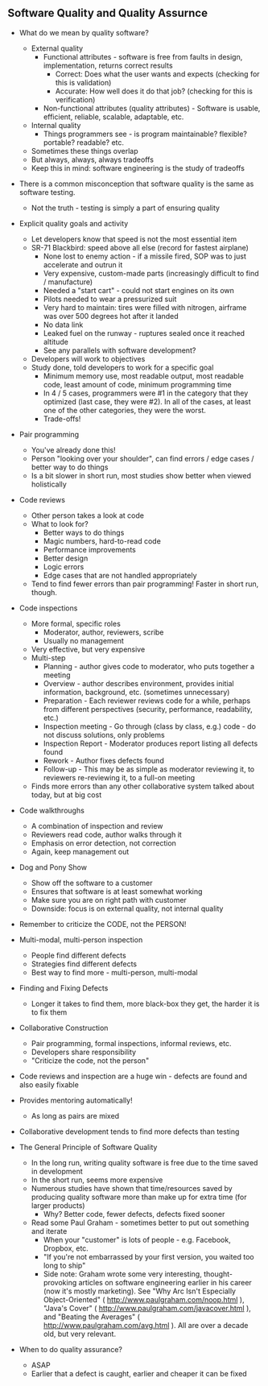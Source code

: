 ## Software Quality and Quality Assurnce

* What do we mean by quality software?
  * External quality
    * Functional attributes - software is free from faults in design, implementation, returns correct results
      * Correct: Does what the user wants and expects (checking for this is validation)
      * Accurate: How well does it do that job? (checking for this is verification)
    * Non-functional attributes (quality attributes) - Software is usable, efficient, reliable, scalable, adaptable, etc.
  * Internal quality
    * Things programmers see - is program maintainable?  flexible?  portable?  readable?  etc.
  * Sometimes these things overlap
  * But always, always, always tradeoffs
  * Keep this in mind: software engineering is the study of tradeoffs

* There is a common misconception that software quality is the same as software testing.
  * Not the truth - testing is simply a part of ensuring quality

* Explicit quality goals and activity
  * Let developers know that speed is not the most essential item
  * SR-71 Blackbird: speed above all else (record for fastest airplane) 
    * None lost to enemy action - if a missile fired, SOP was to just accelerate and outrun it
    * Very expensive, custom-made parts (increasingly difficult to find / manufacture)
    * Needed a "start cart" - could not start engines on its own
    * Pilots needed to wear a pressurized suit
    * Very hard to maintain: tires were filled with nitrogen, airframe was over 500 degrees hot after it landed
    * No data link
    * Leaked fuel on the runway - ruptures sealed once it reached altitude
    * See any parallels with software development?
  * Developers will work to objectives
  * Study done, told developers to work for a specific goal
    * Minimum memory use, most readable output, most readable code, least amount of code, minimum programming time
    * In 4 / 5 cases, programmers were #1 in the category that they optimized (last case, they were #2).  In all of the cases, at least one of the other categories, they were the worst.
    * Trade-offs!

* Pair programming 
  * You've already done this!
  * Person "looking over your shoulder", can find errors / edge cases / better way to do things
  * Is a bit slower in short run, most studies show better when viewed holistically

* Code reviews
  * Other person takes a look at code
  * What to look for?
    * Better ways to do things
    * Magic numbers, hard-to-read code
    * Performance improvements
    * Better design
    * Logic errors
    * Edge cases that are not handled appropriately
  * Tend to find fewer errors than pair programming!  Faster in short run, though.

* Code inspections
  * More formal, specific roles
    * Moderator, author, reviewers, scribe
    * Usually no management
  * Very effective, but very expensive
  * Multi-step
    * Planning - author gives code to moderator, who puts together a meeting
    * Overview - author describes environment, provides initial information, background, etc. (sometimes unnecessary)
    * Preparation - Each reviewer reviews code for a while, perhaps from different perspectives (security, performance, readability, etc.)
    * Inspection meeting - Go through (class by class, e.g.) code - do not discuss solutions, only problems
    * Inspection Report - Moderator produces report listing all defects found
    * Rework - Author fixes defects found
    * Follow-up - This may be as simple as moderator reviewing it, to reviewers re-reviewing it, to a full-on meeting
  * Finds more errors than any other collaborative system talked about today, but at big cost

* Code walkthroughs
  * A combination of inspection and review
  * Reviewers read code, author walks through it
  * Emphasis on error detection, not correction
  * Again, keep management out

* Dog and Pony Show
  * Show off the software to a customer
  * Ensures that software is at least somewhat working
  * Make sure you are on right path with customer
  * Downside: focus is on external quality, not internal quality

* Remember to criticize the CODE, not the PERSON!

* Multi-modal, multi-person inspection
  * People find different defects
  * Strategies find different defects
  * Best way to find more - multi-person, multi-modal

* Finding and Fixing Defects
  * Longer it takes to find them, more black-box they get, the harder it is to fix them  

* Collaborative Construction
  * Pair programming, formal inspections, informal reviews, etc.
  * Developers share responsibility
  * "Criticize the code, not the person"

* Code reviews and inspection are a huge win - defects are found and also easily fixable

* Provides mentoring automatically!
  * As long as pairs are mixed

* Collaborative development tends to find more defects than testing

* The General Principle of Software Quality
  * In the long run, writing quality software is free due to the time saved in development
  * In the short run, seems more expensive
  * Numerous studies have shown that time/resources saved by producing quality software more than make up for extra time (for larger products)
    * Why?  Better code, fewer defects, defects fixed sooner
  * Read some Paul Graham - sometimes better to put out something and iterate
    * When your "customer" is lots of people - e.g. Facebook, Dropbox, etc.
    * "If you're not embarrassed by your first version, you waited too long to ship"
    * Side note: Graham wrote some very interesting, thought-provoking articles on software engineering earlier in his career (now it's mostly marketing).  See "Why Arc Isn't Especially Object-Oriented" ( http://www.paulgraham.com/noop.html ), "Java's Cover" ( http://www.paulgraham.com/javacover.html ), and "Beating the Averages" ( http://www.paulgraham.com/avg.html ).  All are over a decade old, but very relevant.
    
* When to do quality assurance?
  * ASAP
  * Earlier that a defect is caught, earlier and cheaper it can be fixed  
